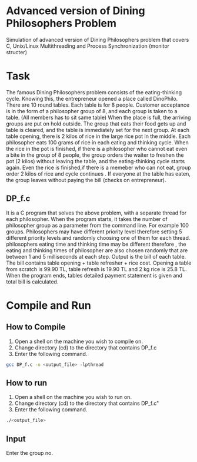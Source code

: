 # Advanced version of Dining Philosophers Problem
Simulation of advanced version of Dining Philosophers problem that covers C, Unix/Linux Multithreading and  Process Synchronization (monitor structer)
# Task
The famous Dining Philosophers problem consists of the eating-thinking cycle. Knowing this, the entrepreneur opened a place called DinoPhilo. There are 10 round tables. Each table is for 8 people. Customer acceptance is in the form of a philosopher group of 8, and each group is taken to a table. (All members has to sit same table) When the place is full, the arriving groups are put on hold outside. The group that eats their food gets up and table is cleared, and the table is immediately set for the next group. At each table opening, there is 2 kilos of rice in the large rice pot in the middle. Each philosopher eats 100 grams of rice in each eating and thinking cycle. When the rice in the pot is finished, if there is a philosopher who cannot eat even a bite in the group of 8 people, the group orders the waiter to freshen the pot (2 kilos) without leaving the table, and the eating-thinking cycle starts again. Even the rice is finished,if there is a memeber who can not eat, group order 2 kilos of rice and cycle continues . If everyone at the table has eaten, the group leaves without paying the bill (checks on entrepreneur).
## DP_f.c
It is a C program that solves the above problem, with a separate thread for each philosopher. When the program starts, it takes the number of philosopher group as a parameter from the command line. For example 100 groups. Philosophers may have different priority level therefore setting 5 different priority levels and randomly choosing one of them for each thread. philosophers eating time and thinking time may be different therefore , the eating and thinking times of philosopher are also chosen randomly that are between 1 and 5 milliseconds at each step. Output is the bill of each table. The bill contains table opening + table refresher + rice cost. Opening a table from scratch is 99.90 TL, table refresh is 19.90 TL and 2 kg rice is 25.8 TL. When the program ends, tables detailed payment statement is given and total bill is calculated. 
# Compile and Run
## How to Compile
1.	Open a shell on the machine you wish to compile on.
2.	Change directory (cd) to the directory that contains DP_f.c
3.	Enter the following command. 

```bash
gcc DP_f.c -o <output_file> -lpthread
```

## How to run
1.	Open a shell on the machine you wish to run on.
2.	Change directory (cd) to the directory that contains DP_f.c" 
3.	Enter the following command.

```bash
./<output_file>
```

## Input
Enter the group no.

